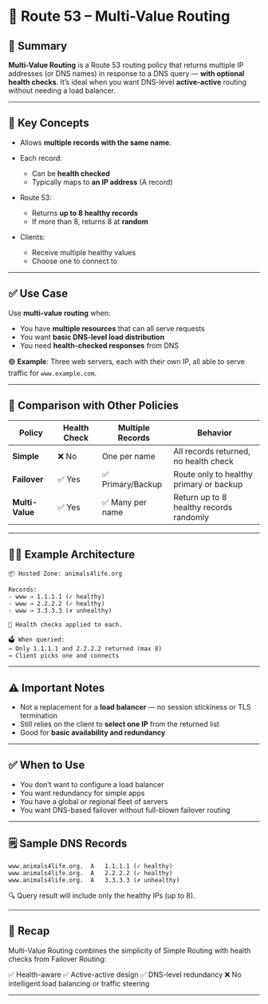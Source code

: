 # 🔀 Route 53 – Multi-Value Routing

## 📌 Summary

**Multi-Value Routing** is a Route 53 routing policy that returns multiple IP addresses (or DNS names) in response to a DNS query — **with optional health checks**. It’s ideal when you want DNS-level **active-active** routing without needing a load balancer.

---

## 🧠 Key Concepts

- Allows **multiple records with the same name**.
- Each record:

  - Can be **health checked**
  - Typically maps to **an IP address** (A record)

- Route 53:

  - Returns **up to 8 healthy records**
  - If more than 8, returns 8 at **random**

- Clients:

  - Receive multiple healthy values
  - Choose one to connect to

---

## ✅ Use Case

Use **multi-value routing** when:

- You have **multiple resources** that can all serve requests
- You want **basic DNS-level load distribution**
- You need **health-checked responses** from DNS

🟢 **Example**:
Three web servers, each with their own IP, all able to serve traffic for `www.example.com`.

---

## 🔬 Comparison with Other Policies

| Policy          | Health Check | Multiple Records  | Behavior                                |
| --------------- | ------------ | ----------------- | --------------------------------------- |
| **Simple**      | ❌ No        | One per name      | All records returned, no health check   |
| **Failover**    | ✅ Yes       | ✅ Primary/Backup | Route only to healthy primary or backup |
| **Multi-Value** | ✅ Yes       | ✅ Many per name  | Return up to 8 healthy records randomly |

---

## 👨‍💻 Example Architecture

```
📦 Hosted Zone: animals4life.org

Records:
- www → 1.1.1.1 (✓ healthy)
- www → 2.2.2.2 (✓ healthy)
- www → 3.3.3.3 (✗ unhealthy)

🧠 Health checks applied to each.

🗳️ When queried:
→ Only 1.1.1.1 and 2.2.2.2 returned (max 8)
→ Client picks one and connects
```

---

## ⚠️ Important Notes

- Not a replacement for a **load balancer** — no session stickiness or TLS termination
- Still relies on the client to **select one IP** from the returned list
- Good for **basic availability and redundancy**

---

## ✅ When to Use

- You don’t want to configure a load balancer
- You want redundancy for simple apps
- You have a global or regional fleet of servers
- You want DNS-based failover without full-blown failover routing

---

## 🗒️ Sample DNS Records

```text
www.animals4life.org.  A   1.1.1.1 (✓ healthy)
www.animals4life.org.  A   2.2.2.2 (✓ healthy)
www.animals4life.org.  A   3.3.3.3 (✗ unhealthy)
```

🔍 Query result will include only the healthy IPs (up to 8).

---

## 🧠 Recap

Multi-Value Routing combines the simplicity of Simple Routing with health checks from Failover Routing:

✅ Health-aware
✅ Active-active design
✅ DNS-level redundancy
❌ No intelligent load balancing or traffic steering

---
